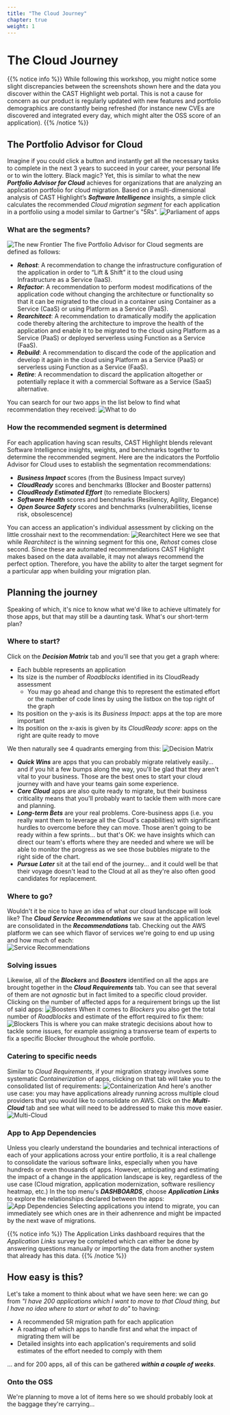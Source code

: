```yaml
---
title: "The Cloud Journey"
chapter: true
weight: 1
---
```


# The Cloud Journey

{{% notice info %}}
While following this workshop, you might notice some slight discrepancies between the screenshots shown here and the data you discover within the CAST Highlight web portal. This is not a cause for concern as our product is regularly updated with new features and portfolio demographics are constantly being refreshed (for instance new CVEs are discovered and integrated every day, which might alter the OSS score of an application).
{{% /notice %}}

## The Portfolio Advisor for Cloud
Imagine if you could click a button and instantly get all the necessary tasks to complete in the next 3 years to succeed in your career, your personal life or to win the lottery. Black magic? Yet, this is similar to what the new ***Portfolio Advisor for Cloud*** achieves for organizations that are analyzing an application portfolio for cloud migration. Based on a multi-dimensional analysis of CAST Highlight’s ***Software Intelligence*** insights, a simple click calculates the recommended *Cloud migration segment* for each application in a portfolio using a model similar to Gartner's "5Rs".
![Parliament of apps](/images/PortfolioCloud-1.png)
### What are the segments?
![The new Frontier](/images/DetailedCloud-2.png)
The five Portfolio Advisor for Cloud segments are defined as follows:
- ***Rehost***: A recommendation to change the infrastructure configuration of the application in order to “Lift & Shift” it to the cloud using Infrastructure as a Service (IaaS).
- ***Refactor***: A recommendation to perform modest modifications of the application code without changing the architecture or functionality so that it can be migrated to the cloud in a container using Container as a Service (CaaS) or using Platform as a Service (PaaS).
- ***Rearchitect***: A recommendation to dramatically modify the application code thereby altering the architecture to improve the health of the application and enable it to be migrated to the cloud using Platform as a Service (PaaS) or deployed serverless using Function as a Service (FaaS).
- ***Rebuild***: A recommendation to discard the code of the application and develop it again in the cloud using Platform as a Service (PaaS) or serverless using Function as a Service (FaaS).
- ***Retire***: A recommendation to discard the application altogether or potentially replace it with a commercial Software as a Service (SaaS) alternative.

You can search for our two apps in the list below to find what recommendation they received:
![What to do](/images/PortfolioCloud-2.png)
### How the recommended segment is determined
For each application having scan results, CAST Highlight blends relevant Software Intelligence insights, weights, and benchmarks together to determine the recommended segment. Here are the indicators the Portfolio Advisor for Cloud uses to establish the segmentation recommendations:
- ***Business Impact*** scores (from the Business Impact survey)
- ***CloudReady*** scores and benchmarks (Blocker and Booster patterns)
- ***CloudReady Estimated Effort*** (to remediate Blockers)
- ***Software Health*** scores and benchmarks (Resiliency, Agility, Elegance)
- ***Open Source Safety*** scores and benchmarks (vulnerabilities, license risk, obsolescence)

You can access an application's individual assessment by clicking on the little crosshair next to the recommendation:
![Rearchitect](/images/PortfolioCloud-3.png)
Here we see that while *Rearchitect* is the winning segment for this one, *Rehost* comes close second. Since these are automated recommendations CAST Highlight makes based on the data available, it may not always recommend the perfect option. Therefore, you have the ability to alter the target segment for a particular app when building your migration plan.
## Planning the journey
Speaking of which, it's nice to know what we'd like to achieve ultimately for those apps, but that may still be a daunting task. What's our short-term plan?
### Where to start?
Click on the ***Decision Matrix*** tab and you'll see that you get a graph where:
- Each bubble represents an application
- Its size is the number of *Roadblocks* identified in its CloudReady assessment
	- You may go ahead and change this to represent the estimated effort or the number of code lines by using the listbox on the top right of the graph
- Its position on the y-axis is its *Business Impact*: apps at the top are more important
- Its position on the x-axis is given by its *CloudReady score*: apps on the right are quite ready to move

We then naturally see 4 quadrants emerging from this:
![Decision Matrix](/images/PortfolioCloud-4.png)
- ***Quick Wins*** are apps that you can probably migrate relatively easily... and if you hit a few bumps along the way, you'll be glad that they aren't vital to your business. Those are the best ones to start your cloud journey with and have your teams gain some experience.
- ***Core Cloud*** apps are also quite ready to migrate, but their business criticality means that you'll probably want to tackle them with more care and planning.
- ***Long-term Bets*** are your real problems. Core-business apps (i.e. you really want them to leverage all the Cloud's capabilities) with significant hurdles to overcome before they can move. Those aren't going to be ready within a few sprints... but that's OK: we have insights which can direct our team's efforts where they are needed and where we will be able to monitor the progress as we see those bubbles migrate to the right side of the chart.
- ***Pursue Later*** sit at the tail end of the journey... and it could well be that their voyage doesn't lead to the Cloud at all as they're also often good candidates for replacement.

### Where to go?
Wouldn't it be nice to have an idea of what our cloud landscape will look like? The ***Cloud Service Recommendations*** we saw at the application level are consolidated in the ***Recommendations*** tab. Checking out the AWS platform we can see which flavor of services we're going to end up using and how much of each:  
![Service Recommendations](/images/PortfolioCloud-5.png)

### Solving issues
Likewise, all of the ***Blockers*** and ***Boosters*** identified on all the apps are brought together in the ***Cloud Requirements*** tab. You can see that several of them are not *agnostic* but in fact limited to a specific cloud provider. Clicking on the number of affected apps for a requirement brings up the list of said apps: 
![Boosters](/images/PortfolioCloud-6.png)
When it comes to *Blockers* you also get the total number of *Roadblocks* and estimate of the effort required to fix them:
![Blockers](/images/PortfolioCloud-7.png)
This is where you can make strategic decisions about how to tackle some issues, for example assigning a transverse team of experts to fix a specific Blocker throughout the whole portfolio.

### Catering to specific needs
Similar to *Cloud Requirements*, if your migration strategy involves some systematic *Containerization* of apps, clicking on that tab will take you to the consolidated list of requirements:
![Containerization](/images/PortfolioCloud-8.png)
And here's another use case: you may have applications already running across multiple cloud providers that you would like to consolidate on AWS. Click on the ***Multi-Cloud*** tab and see what will need to be addressed to make this move easier.
![Multi-Cloud](/images/PortfolioCloud-9.png)

### App to App Dependencies
Unless you clearly understand the boundaries and technical interactions of each of your applications across your entire portfolio, it is a real challenge to consolidate the various software links, especially when you have hundreds or even thousands of apps. However, anticipating and estimating the impact of a change in the application landscape is key, regardless of the use case (Cloud migration, application modernization, software resiliency heatmap, etc.)
In the top menu's ***DASHBOARDS***, choose ***Application Links*** to explore the relationships declared between the apps:
![App Dependencies](/images/PortfolioCloud-10.png)
Selecting applications you intend to migrate, you can immediately see which ones are in their adhenrence and might be impacted by the next wave of migrations.

{{% notice info %}}
The Application Links dashboard requires that the *Application Links* survey be completed which can either be done by answering questions manually or importing the data from another system that already has this data.
{{% /notice %}}

## How easy is this?
Let's take a moment to think about what we have seen here: we can go from *"I have 200 applications which I want to move to that Cloud thing, but I have no idea where to start or what to do"* to having:
- A recommended 5R migration path for each application
- A roadmap of which apps to handle first and what the impact of migrating them will be 
- Detailed insights into each application's requirements and solid estimates of the effort needed to comply with them

... and for 200 apps, all of this can be gathered ***within a couple of weeks***.

### Onto the OSS
We're planning to move a lot of items here so we should probably look at the baggage they're carrying...  

